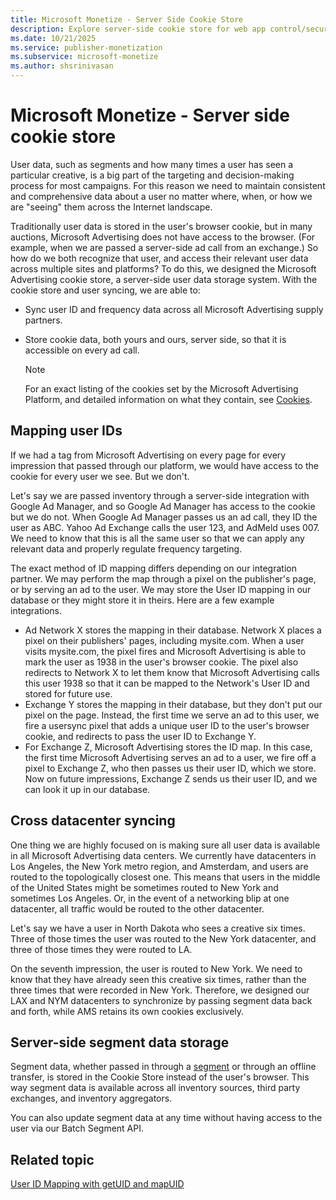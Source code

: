 ```yaml
---
title: Microsoft Monetize - Server Side Cookie Store
description: Explore server-side cookie store for web app control/security. Sync user data across platforms for consistent ad campaign targeting.
ms.date: 10/21/2025
ms.service: publisher-monetization
ms.subservice: microsoft-monetize
ms.author: shsrinivasan
---
```


# Microsoft Monetize - Server side cookie store

User data, such as segments and how many times a user has seen a particular creative, is a big part of the targeting and decision-making process for most campaigns. For this reason we need to maintain consistent and comprehensive data about a user no matter where, when, or how we are "seeing" them across the Internet landscape.

Traditionally user data is stored in the user's browser cookie, but in many auctions, Microsoft Advertising does not have access to the browser. (For example, when we are passed a server-side ad call from an exchange.) So how do we both recognize that user, and access their relevant user data across multiple sites and platforms? To do this, we designed the Microsoft Advertising cookie store, a server-side user data storage system. With the cookie store and user syncing, we are able to:

- Sync user ID and frequency data across all Microsoft Advertising supply partners.
- Store cookie data, both yours and ours, server side, so that it is accessible on every ad call.

  > [!NOTE]
  > For an exact listing of the cookies set by the Microsoft Advertising Platform, and detailed information on what they contain, see [Cookies](http://appnexus.com/cookies).

## Mapping user IDs

If we had a tag from Microsoft Advertising on every page for every impression that passed through our platform, we would have access to the cookie for every user we see. But we don't.

Let's say we are passed inventory through a server-side integration with Google Ad Manager, and so Google Ad Manager has access to the cookie but we do not. When Google Ad Manager passes us an ad call, they ID the user as ABC. Yahoo Ad Exchange calls the user 123, and AdMeld uses 007. We need to know that this is all the same user so that we can apply any relevant data and properly regulate frequency targeting.

The exact method of ID mapping differs depending on our integration partner. We may perform the map through a pixel on the publisher's page, or by serving an ad to the user. We may store the User ID mapping in our database or they might store it in theirs. Here are a few example integrations.

- Ad Network X stores the mapping in their database. Network X places a pixel on their publishers' pages, including mysite.com. When a user visits mysite.com, the pixel fires and Microsoft Advertising is able to mark the user as 1938 in the user's browser cookie. The pixel also redirects to Network X to let them know that Microsoft Advertising calls this user 1938 so that it can be mapped to the Network's User ID and stored for future use.
- Exchange Y stores the mapping in their database, but they don't put our pixel on the page. Instead, the first time we serve an ad to this user, we fire a usersync pixel that adds a unique user ID to the user's browser cookie, and redirects to pass the user ID to Exchange Y.
- For Exchange Z, Microsoft Advertising stores the ID map. In this case, the first time Microsoft Advertising serves an ad to a user, we fire off a pixel to Exchange Z, who then passes us their user ID, which we store. Now on future impressions, Exchange Z sends us their user ID, and we can look it up in our database.

## Cross datacenter syncing

One thing we are highly focused on is making sure all user data is available in all Microsoft Advertising data centers. We currently have datacenters in Los Angeles, the New York metro region, and Amsterdam, and users are routed to the topologically closest one. This means that users in the middle of the United States might be sometimes routed to New York and sometimes Los Angeles. Or, in the event of a networking blip at one datacenter, all traffic would be routed to the other datacenter.

Let's say we have a user in North Dakota who sees a creative six times. Three of those times the user was routed to the New York datacenter, and three of those times they were routed to LA.

On the seventh impression, the user is routed to New York. We need to know that they have already seen this creative six times, rather than the three times that were recorded in New York. Therefore, we designed our LAX and NYM datacenters to synchronize by passing segment data back and forth, while AMS retains its own cookies exclusively.

## Server-side segment data storage

Segment data, whether passed in through a [segment](working-with-segments.md) or through an offline transfer, is stored in the Cookie Store instead of the user's browser. This way segment data is available across all inventory sources, third party exchanges, and inventory aggregators.

You can also update segment data at any time without having access to the user via our Batch Segment API.

## Related topic

[User ID Mapping with getUID and mapUID](user-id-mapping-with-getuid-and-mapuid.md)
